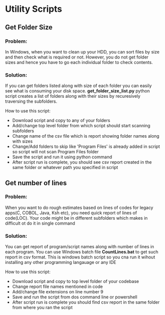 # Utility Scripts

## Get Folder Size
### Problem: 
In Windows, when you want to clean up your HDD, you can sort files by size and then check what is required or not. However, you do not get folder sizes and hence you have to go each individual folder to check contents. 
### Solution: 
If you can get folders listed along with size of each folder you can easily see what is consuming your disk space. **get_folder_size_list.py** python script creates a list of folders along with their sizes by recuresively traversing the subfolders.

How to use this script:
- Download script and copy to any of your folders
- Add/change top level folder from which script should start scanning subfolders
- Change name of the csv file which is report showing folder names along with sizes
- Change/Add folders to skip like 'Program Files' is already added in script so script will not scan Program Files folder
- Save the script and run it using python command
- After script run is complete, you should see csv report created in the same folder or whatever path you specified in script

## Get number of lines 
### Problem:
When you want to do rough estimates based on lines of codes for legacy apps(C, COBOL, Java, Ksh etc), you need quick report of lines of code(LOC). Your code might be in different subfolders which makes in difficult ot do it in single command

### Solution:
You can get report of program/script names along with number of lines in each program. You can use Windows batch file **CountLines.bat** to get such report in csv format.
This is windows batch script so you cna run it wihout installing any other programming langauage or any IDE

How to use this script:
- Download script and copy to top level folder of your codebase
- Change report file names mentioned in code
- Add/change file extensions on line number 9
- Save and run the script from dos command line or powershell
- After script run is complete you should find csv report in the same folder from where you ran the script





